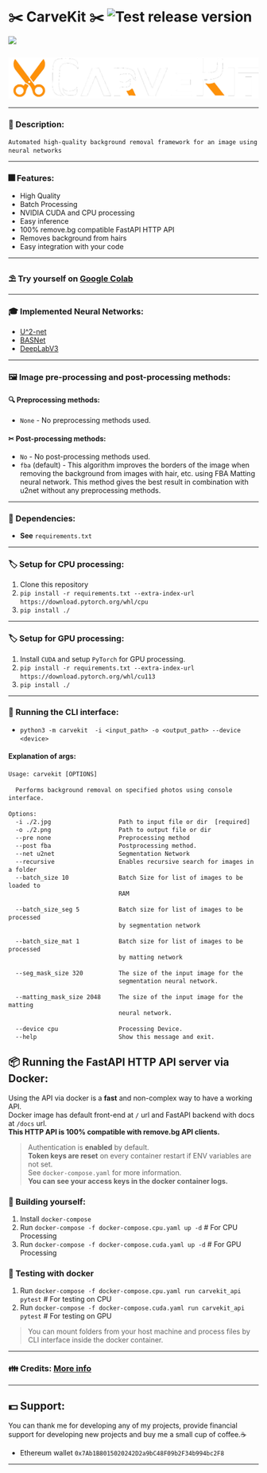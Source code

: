# ✂️ CarveKit ✂️ ![Test release version](https://github.com/OPHoperHPO/image-background-remove-tool/workflows/Test%20release%20version/badge.svg?branch=master) [![](https://camo.githubusercontent.com/52feade06f2fecbf006889a904d221e6a730c194/68747470733a2f2f636f6c61622e72657365617263682e676f6f676c652e636f6d2f6173736574732f636f6c61622d62616467652e737667)](https://colab.research.google.com/github/OPHoperHPO/image-background-remove-tool/blob/master/docs/other/carvekit_try.ipynb)

![CarveKit](docs/imgs/logo.png)

**********************************************************************
### 📄 Description:  
```Automated high-quality background removal framework for an image using neural networks```
**********************************************************************
### 🎆 Features:  
- High Quality
- Batch Processing
- NVIDIA CUDA and CPU processing
- Easy inference
- 100% remove.bg compatible FastAPI HTTP API 
- Removes background from hairs
- Easy integration with your code
**********************************************************************
### ⛱ Try yourself on [Google Colab](https://colab.research.google.com/github/OPHoperHPO/image-background-remove-tool/blob/master/docs/other/carvekit_try.ipynb) 
**********************************************************************
 ### 🎓 Implemented Neural Networks:
* [U^2-net](https://github.com/NathanUA/U-2-Net)
*  [BASNet](https://github.com/NathanUA/BASNet)
* [DeepLabV3](https://github.com/tensorflow/models/tree/master/research/deeplab) 
**********************************************************************
 ### 🖼️ Image pre-processing and post-processing methods:
 #### 🔍 Preprocessing methods:
* `None` - No preprocessing methods used.
#### ✂ Post-processing methods:
* `No` - No post-processing methods used.
* `fba` (default) - This algorithm improves the borders of the image when removing the background from images with hair, etc. using FBA Matting neural network. This method gives the best result in combination with u2net without any preprocessing methods.
**********************************************************************
### 🧷 Dependencies:  
* **See** `requirements.txt`
**********************************************************************
### 🏷 Setup for CPU processing:
1. Clone this repository
2. `pip install -r requirements.txt --extra-index-url https://download.pytorch.org/whl/cpu`
3. `pip install ./`
**********************************************************************
### 🏷 Setup for GPU processing:  
1. Install `CUDA` and setup `PyTorch` for GPU processing.
2. `pip install -r requirements.txt --extra-index-url https://download.pytorch.org/whl/cu113`
3. `pip install ./`
**********************************************************************
### 🧰 Running the CLI interface:  
 * ```python3 -m carvekit  -i <input_path> -o <output_path> --device <device>```  
 
#### Explanation of args:  
````
Usage: carvekit [OPTIONS]

  Performs background removal on specified photos using console interface.

Options:
  -i ./2.jpg                   Path to input file or dir  [required]
  -o ./2.png                   Path to output file or dir
  --pre none                   Preprocessing method
  --post fba                   Postprocessing method.
  --net u2net                  Segmentation Network
  --recursive                  Enables recursive search for images in a folder
  --batch_size 10              Batch Size for list of images to be loaded to
                               RAM

  --batch_size_seg 5           Batch size for list of images to be processed
                               by segmentation network

  --batch_size_mat 1           Batch size for list of images to be processed
                               by matting network

  --seg_mask_size 320          The size of the input image for the
                               segmentation neural network.

  --matting_mask_size 2048     The size of the input image for the matting
                               neural network.

  --device cpu                 Processing Device.
  --help                       Show this message and exit.

````
## 📦 Running the FastAPI HTTP API server via Docker:
Using the API via docker is a **fast** and non-complex way to have a working API.\
Docker image has default front-end at `/` url and FastAPI backend with docs at `/docs` url. \
**This HTTP API is 100% compatible with remove.bg API clients.** 
>Authentication is **enabled** by default. \
> **Token keys are reset** on every container restart if ENV variables are not set. \
See `docker-compose.yaml` for more information. \
> **You can see your access keys in the docker container logs.**
### 🔨 Building yourself:
1. Install `docker-compose`
2. Run `docker-compose -f docker-compose.cpu.yaml up -d`  # For CPU Processing
3. Run `docker-compose -f docker-compose.cuda.yaml up -d`  # For GPU Processing
### 🔨 Testing with docker
1. Run `docker-compose -f docker-compose.cpu.yaml run carvekit_api pytest`  # For testing on CPU
2. Run `docker-compose -f docker-compose.cuda.yaml run carvekit_api pytest`  # For testing on GPU
> You can mount folders from your host machine and process files by CLI interface inside the docker container.
**********************************************************************
### 👪 Credits: [More info](docs/CREDITS.md) 
**********************************************************************
## 💵 Support:  
You can thank me for developing any of my projects, provide financial support for developing new projects and buy me a small cup of coffee.☕

- Ethereum wallet `0x7Ab1B8015020242D2a9bC48F09b2F34b994bc2F8`
**********************************************************************
